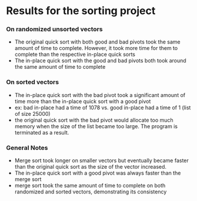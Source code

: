 # Results for the sorting project

### On randomized unsorted vectors
* The original quick sort with both good and bad pivots took the same amount of time to complete. However, it took more time for them to complete than the respective in-place quick sorts
* The in-place quick sort with the good and bad pivots both took around the same amount of time to complete

### On sorted vectors
* The in-place quick sort with the bad pivot took a significant amount of time more than the in-place quick sort with a good pivot
 * ex: bad in-place had a time of 1078 vs. good in-place had a time of 1 (list of size 25000)
* the original quick sort with the bad pivot would allocate too much memory when the size of the list became too large. The program is terminated as a result.

### General Notes
* Merge sort took longer on smaller vectors but eventually became faster than the original quick sort as the size of the vector increased.
* The in-place quick sort with a good pivot was always faster than the merge sort
* merge sort took the same amount of time to complete on both randomized and sorted vectors, demonstrating its consistency
